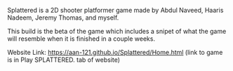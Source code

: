 Splattered is a 2D shooter platformer game made by Abdul Naveed, Haaris Nadeem, Jeremy Thomas, and myself.

This build is the beta of the game which includes a snipet of what the game will resemble when it is finished in a couple weeks.

Website Link: https://aan-121.github.io/Splattered/Home.html
(link to game is in Play SPLATTERED. tab of website)
